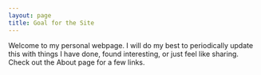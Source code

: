 ```yaml
---
layout: page
title: Goal for the Site
---
```


Welcome to my personal webpage. I will do my best to periodically update this with things I have done, found interesting, or just feel like sharing. Check out the About page for a few links.
